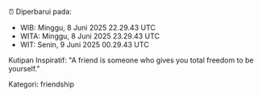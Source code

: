 ⏰ Diperbarui pada:
- WIB: Minggu, 8 Juni 2025 22.29.43 UTC
- WITA: Minggu, 8 Juni 2025 23.29.43 UTC
- WIT: Senin, 9 Juni 2025 00.29.43 UTC

Kutipan Inspiratif:
"A friend is someone who gives you total freedom to be yourself."


Kategori: friendship


